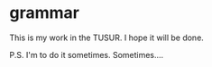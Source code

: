 # grammar

This is my work in the TUSUR. I hope it will be done.

P.S. I'm to do it sometimes. Sometimes....
